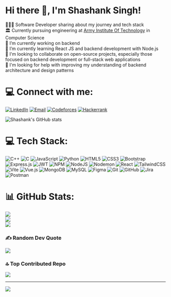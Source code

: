 # Hi there 👋, I'm Shashank Singh!

<!--
**Shashank-github-code/Shashank-github-code** is a ✨ _special_ ✨ repository because its `README.md` (this file) appears on your GitHub profile.
-->
👨🏻‍💻 Software Developer sharing about my journey and tech stack</br>
🏛️ Currently pursuing engineering at [Army Institute Of Technology](https://www.aitpune.com/) in Computer Science</br> 
🔭 I’m currently working on backend</br>
🌱 I’m currently learning React JS and backend development with Node.js</br>
👯 I'm looking to collaborate on open-source projects, especially those focused on backend development or full-stack web applications</br>
🤔 I'm looking for help with improving my understanding of backend architecture and design patterns
</br>
# 💻 Connect with me:
  [![LinkedIn](https://img.shields.io/badge/linkedin-%230077B5.svg?style=for-the-badge&logo=linkedin&logoColor=white)](https://www.linkedin.com/in/shashank-singh-a22556253/) [![Email](https://img.shields.io/badge/Gmail-D14836?style=for-the-badge&logo=gmail&logoColor=white)](mailto:700singhshashank@gmail.com) [![Codeforces](https://img.shields.io/badge/Codeforces-445f9d?style=for-the-badge&logo=Codeforces&logoColor=white)](https://codeforces.com/profile/_Shashanksingh) [![Hackerrank](https://img.shields.io/badge/-Hackerrank-2EC866?style=for-the-badge&logo=HackerRank&logoColor=white)](https://www.hackerrank.com/profile/700singhshashank)
</br>

![Shashank's GitHub stats](https://github-readme-stats.vercel.app/api?username=Shashank-github-code&show_icons=true&theme=tokyonight)


# 💻 Tech Stack:
![C++](https://img.shields.io/badge/c++-%2300599C.svg?style=for-the-badge&logo=c%2B%2B&logoColor=white) ![C](https://img.shields.io/badge/c-%2300599C.svg?style=for-the-badge&logo=c&logoColor=white) ![JavaScript](https://img.shields.io/badge/javascript-%23323330.svg?style=for-the-badge&logo=javascript&logoColor=%23F7DF1E) ![Python](https://img.shields.io/badge/python-3670A0?style=for-the-badge&logo=python&logoColor=ffdd54) ![HTML5](https://img.shields.io/badge/html5-%23E34F26.svg?style=for-the-badge&logo=html5&logoColor=white) ![CSS3](https://img.shields.io/badge/css3-%231572B6.svg?style=for-the-badge&logo=css3&logoColor=white) ![Bootstrap](https://img.shields.io/badge/bootstrap-%238511FA.svg?style=for-the-badge&logo=bootstrap&logoColor=white) ![Express.js](https://img.shields.io/badge/express.js-%23404d59.svg?style=for-the-badge&logo=express&logoColor=%2361DAFB) ![JWT](https://img.shields.io/badge/JWT-black?style=for-the-badge&logo=JSON%20web%20tokens) ![NPM](https://img.shields.io/badge/NPM-%23CB3837.svg?style=for-the-badge&logo=npm&logoColor=white) ![NodeJS](https://img.shields.io/badge/node.js-6DA55F?style=for-the-badge&logo=node.js&logoColor=white) ![Nodemon](https://img.shields.io/badge/NODEMON-%23323330.svg?style=for-the-badge&logo=nodemon&logoColor=%BBDEAD) ![React](https://img.shields.io/badge/react-%2320232a.svg?style=for-the-badge&logo=react&logoColor=%2361DAFB) ![TailwindCSS](https://img.shields.io/badge/tailwindcss-%2338B2AC.svg?style=for-the-badge&logo=tailwind-css&logoColor=white) ![Vite](https://img.shields.io/badge/vite-%23646CFF.svg?style=for-the-badge&logo=vite&logoColor=white) ![Vue.js](https://img.shields.io/badge/vue.js-%2335495e.svg?style=for-the-badge&logo=vuedotjs&logoColor=%234FC08D) ![MongoDB](https://img.shields.io/badge/MongoDB-%234ea94b.svg?style=for-the-badge&logo=mongodb&logoColor=white) ![MySQL](https://img.shields.io/badge/mysql-4479A1.svg?style=for-the-badge&logo=mysql&logoColor=white) ![Figma](https://img.shields.io/badge/figma-%23F24E1E.svg?style=for-the-badge&logo=figma&logoColor=white) ![Git](https://img.shields.io/badge/git-%23F05033.svg?style=for-the-badge&logo=git&logoColor=white) ![GitHub](https://img.shields.io/badge/github-%23121011.svg?style=for-the-badge&logo=github&logoColor=white) ![Jira](https://img.shields.io/badge/jira-%230A0FFF.svg?style=for-the-badge&logo=jira&logoColor=white) ![Postman](https://img.shields.io/badge/Postman-FF6C37?style=for-the-badge&logo=postman&logoColor=white)
</br>

# 📊 GitHub Stats:
![](https://github-readme-stats.vercel.app/api?username=Shashank-github-code&theme=tokyonight&include_all_commits=false&count_private=false)<br/>
![](https://github-readme-streak-stats.herokuapp.com/?user=Shashank-github-code&theme=tokyonight)<br/>
![](https://github-readme-stats.vercel.app/api/top-langs/?username=Shashank-github-code&theme=tokyonight&include_all_commits=false&count_private=false&layout=compact)
</br>

### ✍️ Random Dev Quote
![](https://quotes-github-readme.vercel.app/api?type=horizontal&theme=tokyonight)
</br>

### 🔝 Top Contributed Repo
![](https://github-contributor-stats.vercel.app/api?username=Shashank-github-code&limit=5&theme=tokyonight&combine_all_yearly_contributions=true)
</br>

---
[![](https://visitcount.itsvg.in/api?id=Shashank-github-code&icon=3&color=1)](https://visitcount.itsvg.in)

<!-- Proudly created with GPRM ( https://gprm.itsvg.in ) -->

